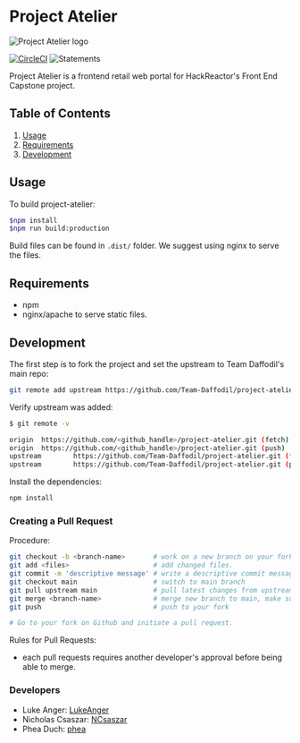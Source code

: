 # Project Atelier

![Project Atelier logo](docs/daff_logo_with_icon.svg 'Project Atelier')

[![CircleCI](https://circleci.com/gh/Team-Daffodil/project-atelier.svg?style=shield&circle-token=92f484b28710e0723c8807019be57e964bcdbfdb)](https://circleci.com/gh/Team-Daffodil/project-atelier) ![Statements](https://img.shields.io/badge/statements-49.65%25-red.svg?style=flat)

Project Atelier is a frontend retail web portal for HackReactor's Front End Capstone project.

## Table of Contents

1. [Usage](#usage)
1. [Requirements](#requirements)
1. [Development](#development)

## Usage

To build project-atelier:

```bash
$npm install
$npm run build:production
```

Build files can be found in `.dist/` folder. We suggest using nginx to serve the files.

## Requirements

- npm
- nginx/apache to serve static files.

## Development

The first step is to fork the project and set the upstream to Team Daffodil's main repo:

```bash
git remote add upstream https://github.com/Team-Daffodil/project-atelier.git
```

Verify upstream was added:

```bash
$ git remote -v

origin  https://github.com/<github_handle>/project-atelier.git (fetch)
origin  https://github.com/<github_handle>/project-atelier.git (push)
upstream        https://github.com/Team-Daffodil/project-atelier.git (fetch)
upstream        https://github.com/Team-Daffodil/project-atelier.git (push)
```

Install the dependencies:

```bash
npm install
```

### Creating a Pull Request

Procedure:

```bash
git checkout -b <branch-name>       # work on a new branch on your fork.
git add <files>                     # add changed files.
git commit -m 'descriptive message' # write a descriptive commit message.
git checkout main                   # switch to main branch
git pull upstream main              # pull latest changes from upstream before committing.
git merge <branch-name>             # merge new branch to main, make sure to resolve any merge conflicts before pushing.
git push                            # push to your fork

# Go to your fork on Github and initiate a pull request.
```

Rules for Pull Requests:

- each pull requests requires another developer's approval before being able to merge.

### Developers

- Luke Anger: [LukeAnger](https://github.com/LukeAnger)
- Nicholas Csaszar: [NCsaszar](https://github.com/NCsaszar)
- Phea Duch: [phea](https://github.com/phea)
